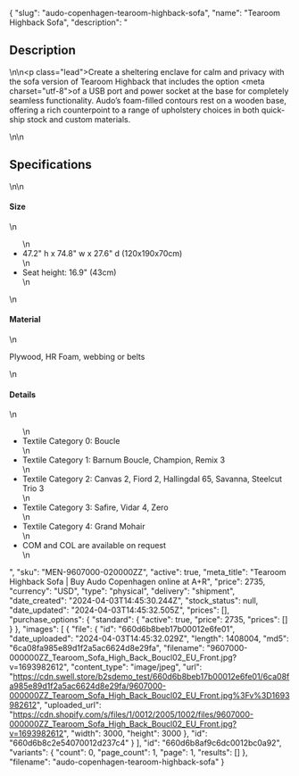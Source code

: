 {
  "slug": "audo-copenhagen-tearoom-highback-sofa",
  "name": "Tearoom Highback Sofa",
  "description": "<h2>Description</h2>\n<!-- split -->\n<p class=\"lead\">Create a sheltering enclave for calm and privacy with the sofa version of Tearoom Highback that includes the option <meta charset=\"utf-8\">of a USB port and power socket at the base for completely seamless functionality. Audo’s foam-filled contours rest on a wooden base, offering a rich counterpoint to a range of upholstery choices in both quick-ship stock and custom materials.</p>\n<!-- split -->\n<h2>Specifications</h2>\n<!-- split -->\n<h4>Size</h4>\n<ul>\n<li>47.2\" h x 74.8\" w x 27.6\" d (120x190x70cm)</li>\n<li>Seat height: 16.9\" (43cm)</li>\n</ul>\n<h4>Material</h4>\n<p>Plywood, HR Foam, webbing or belts</p>\n<h4>Details</h4>\n<ul>\n<li>Textile Category 0: Boucle</li>\n<li>Textile Category 1: Barnum Boucle, Champion, Remix 3</li>\n<li>Textile Category 2: Canvas 2, Fiord 2, Hallingdal 65, Savanna, Steelcut Trio 3</li>\n<li>Textile Category 3: Safire, Vidar 4, Zero</li>\n<li><span>Textile Category 4: Grand Mohair</span></li>\n<li>COM and COL are available on request</li>\n</ul>",
  "sku": "MEN-9607000-020000ZZ",
  "active": true,
  "meta_title": "Tearoom Highback Sofa | Buy Audo Copenhagen online at A+R",
  "price": 2735,
  "currency": "USD",
  "type": "physical",
  "delivery": "shipment",
  "date_created": "2024-04-03T14:45:30.244Z",
  "stock_status": null,
  "date_updated": "2024-04-03T14:45:32.505Z",
  "prices": [],
  "purchase_options": {
    "standard": {
      "active": true,
      "price": 2735,
      "prices": []
    }
  },
  "images": [
    {
      "file": {
        "id": "660d6b8beb17b00012e6fe01",
        "date_uploaded": "2024-04-03T14:45:32.029Z",
        "length": 1408004,
        "md5": "6ca08fa985e89d1f2a5ac6624d8e29fa",
        "filename": "9607000-000000ZZ_Tearoom_Sofa_High_Back_Boucl02_EU_Front.jpg?v=1693982612",
        "content_type": "image/jpeg",
        "url": "https://cdn.swell.store/b2sdemo_test/660d6b8beb17b00012e6fe01/6ca08fa985e89d1f2a5ac6624d8e29fa/9607000-000000ZZ_Tearoom_Sofa_High_Back_Boucl02_EU_Front.jpg%3Fv%3D1693982612",
        "uploaded_url": "https://cdn.shopify.com/s/files/1/0012/2005/1002/files/9607000-000000ZZ_Tearoom_Sofa_High_Back_Boucl02_EU_Front.jpg?v=1693982612",
        "width": 3000,
        "height": 3000
      },
      "id": "660d6b8c2e54070012d237c4"
    }
  ],
  "id": "660d6b8af9c6dc0012bc0a92",
  "variants": {
    "count": 0,
    "page_count": 1,
    "page": 1,
    "results": []
  },
  "filename": "audo-copenhagen-tearoom-highback-sofa"
}